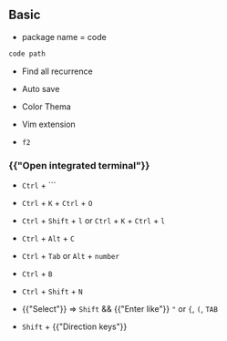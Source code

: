 ## Basic

* package name = code

```bash
code path
```

* Find all recurrence
* Auto save
* Color Thema
* Vim extension

* `f2`

### {{"Open integrated terminal"}}

* `Ctrl` + `\``

* `Ctrl` + `K` + `Ctrl` + `O` 

* `Ctrl` + `Shift` + `l` or  `Ctrl` + `K` + `Ctrl` + `l` 

* `Ctrl` + `Alt` + `C` 

* `Ctrl` + `Tab` or `Alt` + `number`

* `Ctrl` + `B`

* `Ctrl` + `Shift` + `N`

* {{"Select"}} &rArr; `Shift` && {{"Enter like"}} `"` or `{`, `(`, `TAB`

* `Shift` + {{"Direction keys"}}
